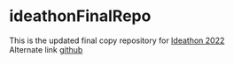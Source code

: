 # ideathonFinalRepo
 This is the updated final copy repository for [Ideathon 2022](https://ecellnmit.in/ideathon)<br/> 
 Alternate link [github](https://scriptscrypt.github.io/ideathonFinalRepo/)
